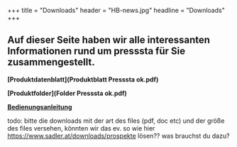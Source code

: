 +++
title = "Downloads"
header = "HB-news.jpg"
headline = "Downloads"
+++

## Auf dieser Seite haben wir alle interessanten Informationen rund um presssta für Sie zusammengestellt.

__[Produktdatenblatt](Produktblatt Presssta ok.pdf)__

__[Produktfolder](Folder Presssta ok.pdf)__

__[Bedienungsanleitung](Bedienungsanleitung-Presssta-ok.pdf)__

todo: bitte die downloads mit der art des files (pdf, doc etc) und der größe des files versehen, könnten wir das ev. so wie hier https://www.sadler.at/downloads/prospekte lösen?? was brauchst du dazu?
